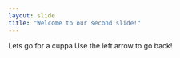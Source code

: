 ```yaml
---
layout: slide
title: "Welcome to our second slide!"
---
```

Lets go for a cuppa
Use the left arrow to go back!
